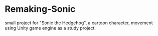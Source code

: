 # Remaking-Sonic
 small project for "Sonic the Hedgehog", a cartoon character, movement using Unity game engine as a study project.
